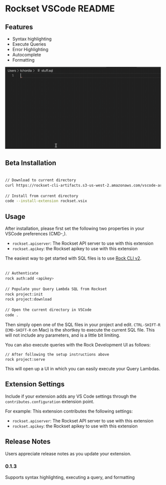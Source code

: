 # Rockset VSCode README

## Features

* Syntax highlighting
* Execute Queries
* Error Highlighting
* Autocomplete
* Formatting

![gif failed to load](./vscode-readme.gif)

## Beta Installation

```sh

// Download to current directory
curl https://rockset-cli-artifacts.s3-us-west-2.amazonaws.com/vscode-artifacts/rockset-vscode-0.1.3.vsix > rockset.vsix

// Install from current directory
code --install-extension rockset.vsix
```

## Usage

After installation, please first set the following two properties in your VSCode preferences (CMD-,).

* `rockset.apiserver`: The Rockset API server to use with this extension
* `rockset.apikey`: the Rockset apikey to use with this extension

The easiest way to get started with SQL files is to use [Rock CLI v2](../cli).

```bash

// Authenticate
rock auth:add <apikey>

// Populate your Query Lambda SQL from Rockset
rock project:init
rock project:download

// Open the current directory in VSCode
code .
```

Then simply open one of the SQL files in your project and edit. `CTRL-SHIFT-R` (`CMD-SHIFT-R` on Mac) is the shortkey to execute the current SQL file. This will not include any parameters, and is a little bit limiting.

You can also execute queries with the Rock Development UI as follows:

```
// After following the setup instructions above
rock project:serve
```

This will open up a UI in which you can easily execute your Query Lambdas.

## Extension Settings

Include if your extension adds any VS Code settings through the `contributes.configuration` extension point.

For example:
This extension contributes the following settings:

* `rockset.apiserver`: The Rockset API server to use with this extension
* `rockset.apikey`: the Rockset apikey to use with this extension

## Release Notes

Users appreciate release notes as you update your extension.

### 0.1.3

Supports syntax highlighting, executing a query, and formatting


